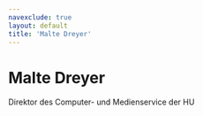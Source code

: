 ```yaml
---
navexclude: true
layout: default
title: 'Malte Dreyer'
---
```


# Malte Dreyer

Direktor des Computer- und Medienservice der HU
